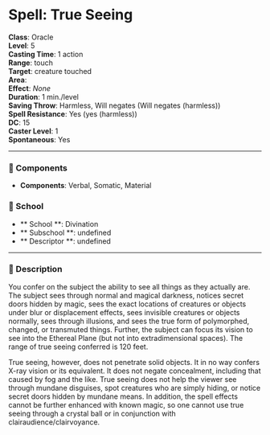 
# Spell: True Seeing
**Class**: Oracle  
**Level**: 5  
**Casting Time**: 1 action  
**Range**: touch  
**Target**: creature touched  
**Area**:   
**Effect**: _None_  
**Duration**: 1 min./level  
**Saving Throw**: Harmless, Will negates (Will negates (harmless))  
**Spell Resistance**: Yes (yes (harmless))  
**DC**: 15  
**Caster Level**: 1  
**Spontaneous**: Yes

---

### 🔮 Components
- **Components**: Verbal, Somatic, Material

### 🏫 School
- ** School **: Divination
- ** Subschool **: undefined
- ** Descriptor **: undefined
---

### 📜 Description
You confer on the subject the ability to see all things as they actually are. The subject sees through normal and magical darkness, notices secret doors hidden by magic, sees the exact locations of creatures or objects under blur or displacement effects, sees invisible creatures or objects normally, sees through illusions, and sees the true form of polymorphed, changed, or transmuted things. Further, the subject can focus its vision to see into the Ethereal Plane (but not into extradimensional spaces). The range of true seeing conferred is 120 feet.

True seeing, however, does not penetrate solid objects. It in no way confers X-ray vision or its equivalent. It does not negate concealment, including that caused by fog and the like. True seeing does not help the viewer see through mundane disguises, spot creatures who are simply hiding, or notice secret doors hidden by mundane means. In addition, the spell effects cannot be further enhanced with known magic, so one cannot use true seeing through a crystal ball or in conjunction with clairaudience/clairvoyance.
